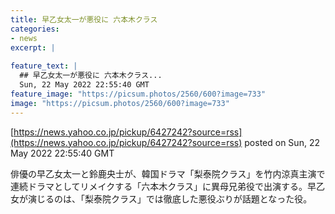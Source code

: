 ```yaml
---
title: 早乙女太一が悪役に 六本木クラス
categories:
- news
excerpt: |
  
feature_text: |
  ## 早乙女太一が悪役に 六本木クラス...
  Sun, 22 May 2022 22:55:40 GMT
feature_image: "https://picsum.photos/2560/600?image=733"
image: "https://picsum.photos/2560/600?image=733"
---
```


[https://news.yahoo.co.jp/pickup/6427242?source=rss](https://news.yahoo.co.jp/pickup/6427242?source=rss)
posted on Sun, 22 May 2022 22:55:40 GMT

<!--more-->

俳優の早乙女太一と鈴鹿央士が、韓国ドラマ「梨泰院クラス」を竹内涼真主演で連続ドラマとしてリメイクする「六本木クラス」に異母兄弟役で出演する。早乙女が演じるのは、「梨泰院クラス」では徹底した悪役ぶりが話題となった役。
